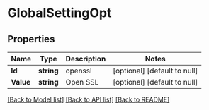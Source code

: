 # GlobalSettingOpt

## Properties
Name | Type | Description | Notes
------------ | ------------- | ------------- | -------------
**Id** | **string** | openssl | [optional] [default to null]
**Value** | **string** | Open SSL | [optional] [default to null]

[[Back to Model list]](../README.md#documentation-for-models) [[Back to API list]](../README.md#documentation-for-api-endpoints) [[Back to README]](../README.md)

